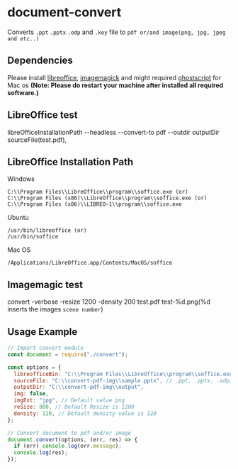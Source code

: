 # document-convert

Converts `.ppt` `.pptx` `.odp` and `.key` file to `pdf or/and image(png, jpg, jpeg and etc..)`

## Dependencies

Please install [libreoffice](https://www.libreoffice.org/), [imagemagick](https://www.imagemagick.org/script/index.php) and might required [ghostscript](https://www.ghostscript.com/) for Mac os
**(Note: Please do restart your machine after installed all required software.)**

## LibreOffice test

libreOfficeInstallationPath --headless --convert-to pdf --outdir outputDir sourceFile(test.pdf),

## LibreOffice Installation Path

Windows

```
C:\\Program Files\\LibreOffice\\program\\soffice.exe (or)
C:\\Program Files (x86)\\LibreOffice\\program\\soffice.exe (or)
C:\\Program Files (x86)\\LIBREO~1\\program\\soffice.exe
```

Ubuntu

```
/usr/bin/libreoffice (or)
/usr/bin/soffice
```

Mac OS

```
/Applications/LibreOffice.app/Contents/MacOS/soffice
```

## Imagemagic test

convert -verbose -resize 1200 -density 200 test.pdf test-%d.png(%d inserts the images `scene number`)

## Usage Example

```javascript
// Import convert module
const document = require("./convert");

const options = {
  libreofficeBin: "C:\\Program Files\\LibreOffice\\program\\soffice.exe", // Optional
  sourceFile: "C:\\convert-pdf-img\\sample.pptx", // .ppt, .pptx, .odp, .key and .pdf
  outputDir: "C:\\convert-pdf-img\\output",
  img: false,
  imgExt: "jpg", // Default value png
  reSize: 800, // Default Resize is 1200
  density: 120, // Default density value is 120
};

// Convert document to pdf and/or image
document.convert(options, (err, res) => {
  if (err) console.log(err.message);
  console.log(res);
});
```
